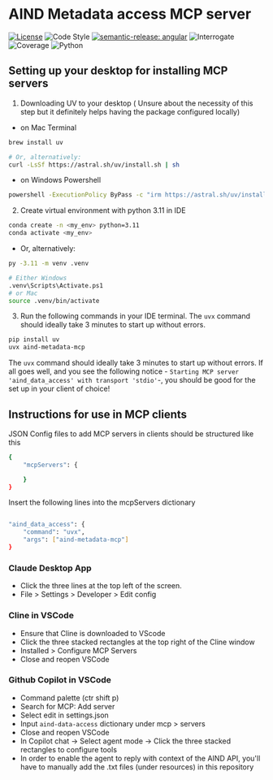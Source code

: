 # AIND Metadata access MCP server

[![License](https://img.shields.io/badge/license-MIT-brightgreen)](LICENSE)
![Code Style](https://img.shields.io/badge/code%20style-black-black)
[![semantic-release: angular](https://img.shields.io/badge/semantic--release-angular-e10079?logo=semantic-release)](https://github.com/semantic-release/semantic-release)
![Interrogate](https://img.shields.io/badge/interrogate-94.4%25-brightgreen)
![Coverage](https://img.shields.io/badge/coverage-100%25-brightgreen?logo=codecov)
![Python](https://img.shields.io/badge/python->=3.11-blue?logo=python)

## Setting up your desktop for installing MCP servers

1. Downloading UV to your desktop
( Unsure about the necessity of this step but it definitely helps having the package configured locally)

- on Mac Terminal

```bash
brew install uv

# Or, alternatively:
curl -LsSf https://astral.sh/uv/install.sh | sh
```

- on Windows Powershell

```bash
powershell -ExecutionPolicy ByPass -c "irm https://astral.sh/uv/install.ps1 | iex"
```

2. Create virtual environment with python 3.11 in IDE

```bash
conda create -n <my_env> python=3.11
conda activate <my_env>
```

- Or, alternatively:

```bash
py -3.11 -m venv .venv

# Either Windows
.venv\Scripts\Activate.ps1 
# or Mac
source .venv/bin/activate 
```

3. Run the following commands in your IDE terminal. The `uvx` command should ideally take 3 minutes to start up without errors.

```bash
pip install uv
uvx aind-metadata-mcp
```

The `uvx` command should ideally take 3 minutes to start up without errors. If all goes well, and you see the following notice - `Starting MCP server 'aind_data_access' with transport 'stdio'`-, you should be good for the set up in your client of choice!

## Instructions for use in MCP clients

JSON Config files to add MCP servers in clients should be structured like this

```bash
{
    "mcpServers": {

    }
}
```

Insert the following lines into the mcpServers dictionary

```bash

"aind_data_access": {
    "command": "uvx",
    "args": ["aind-metadata-mcp"]
}

```

### Claude Desktop App

- Click the three lines at the top left of the screen.
- File > Settings > Developer > Edit config

### Cline in VSCode

- Ensure that Cline is downloaded to VScode
- Click the three stacked rectangles at the top right of the Cline window
- Installed > Configure MCP Servers
- Close and reopen VSCode

### Github Copilot in VSCode

- Command palette (ctr shift p)
- Search for MCP: Add server
- Select edit in settings.json
- Input `aind-data-access` dictionary under mcp > servers
- Close and reopen VSCode
- In Copilot chat -> Select agent mode -> Click the three stacked rectangles to configure tools
- In order to enable the agent to reply with context of the AIND API, you'll have to manually add the .txt files (under resources) in this repository
